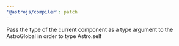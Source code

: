 ```yaml
---
'@astrojs/compiler': patch
---
```


Pass the type of the current component as a type argument to the AstroGlobal in order to type Astro.self
